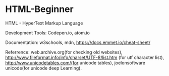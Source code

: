 # HTML-Beginner

HTML - HyperText Markup Language

Development Tools: Codepen.io, atom.io

Documentation: w3schools, mdn, https://docs.emmet.io/cheat-sheet/

Referrence: 
web.archive.org(for checking old websites), 
http://www.fileformat.info/info/charset/UTF-8/list.htm (for utf character list), 
http://www.unicodetables.com/(for unicode tables), 
joelonsoftware unicode(for unicode deep Learning).

<!--<h1>Hello World</h1> where it consists of starttag, content and closetag.-->

<!--<br> - self closing tag -->

<!--<hr size="3"> where it consists of HTML element and HTML attribute-->

<!--<a href = "www.androidpillars.com">AndroidPillars</a> where it consists of HTML element, attribute, link destination
and link Text-->
